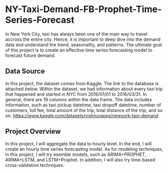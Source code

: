 # NY-Taxi-Demand-FB-Prophet-Time-Series-Forecast
In New York City, taxi has always been one of the main way to travel accross the entire city. Hence, it is important to deep dive into the demand data and understand the trend, seasonality, and patterns. The ultimate goal of this project is to create an effective time series forecasting model to forecast future demand.

## Data Source
In this project, the dataset comes from Kaggle. The link to the database is attached below. Within the dataset, we had information about every taxi trip that happened and started in NYC from 2016/01/01 to 2016/03/31. In general, there are 19 columns within the data frame. The data includes information, such as taxi pickup datetime, taxi dropoff datetime, number of customers, toll fee, total amount of the trip, total distance of the trip, and so on. https://www.kaggle.com/datasets/vishnurapps/newyork-taxi-demand

## Project Overview
In this project, I will aggregate the data to hourly level. In the end, I will create an hourly time series forecasting model. As for modeling techniques, in this project, I will try esemble models, such as ARIMA+PROPHET, ARIMA+LSTM, and LSTM+Prophet. In addition, I will also try time-based cross-validation techniques.
